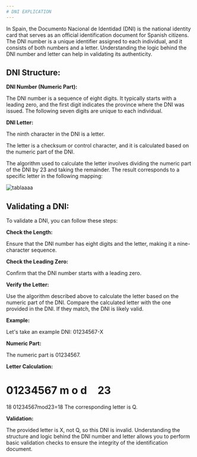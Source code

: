 ```yaml
---
# DNI EXPLICATION
---
```


In Spain, the Documento Nacional de Identidad (DNI) is the national identity card that serves as an official identification document for Spanish citizens. The DNI number is a unique 
identifier assigned to each individual, and it consists of both numbers and a letter. Understanding the logic behind the DNI number and letter can help in validating its authenticity.

## DNI Structure:

**DNI Number (Numeric Part):**

The DNI number is a sequence of eight digits.
It typically starts with a leading zero, and the first digit indicates the province where the DNI was issued.
The following seven digits are unique to each individual.

**DNI Letter:**

The ninth character in the DNI is a letter.

The letter is a checksum or control character, and it is calculated based on the numeric part of the DNI.

The algorithm used to calculate the letter involves dividing the numeric part of the DNI by 23 and taking the remainder. 
The result corresponds to a specific letter in the following mapping:


![tablaaaa](https://github.com/QuimMontane/J25-programmig-Quim/assets/144990948/7004f81d-16ce-4e02-beb6-38b4062cb83e)


## Validating a DNI:

To validate a DNI, you can follow these steps:

**Check the Length:**

Ensure that the DNI number has eight digits and the letter, making it a nine-character sequence.

**Check the Leading Zero:**

Confirm that the DNI number starts with a leading zero.

**Verify the Letter:**

Use the algorithm described above to calculate the letter based on the numeric part of the DNI.
Compare the calculated letter with the one provided in the DNI. If they match, the DNI is likely valid.

**Example:**

Let's take an example DNI: 01234567-X

**Numeric Part:**

The numeric part is 01234567.

**Letter Calculation:**

01234567
m
o
d
 
 
23
=
18
01234567mod23=18
The corresponding letter is Q.

**Validation:**

The provided letter is X, not Q, so this DNI is invalid.
Understanding the structure and logic behind the DNI number and letter allows you to perform basic validation checks to ensure the integrity of the identification document.
